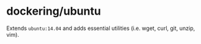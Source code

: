 # dockering/ubuntu
Extends `ubuntu:14.04` and adds essential utilities (i.e. wget, curl, git, unzip, vim). 
